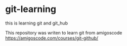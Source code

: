 # git-learning

this is learning git and git_hub


This repository was writen to learn git from amigoscode
https://amigoscode.com/courses/git-github/
